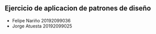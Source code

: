 ## Ejercicio de aplicacion de patrones de diseño

* Felipe Nariño 20192099036
* Jorge Atuesta 20192099025
